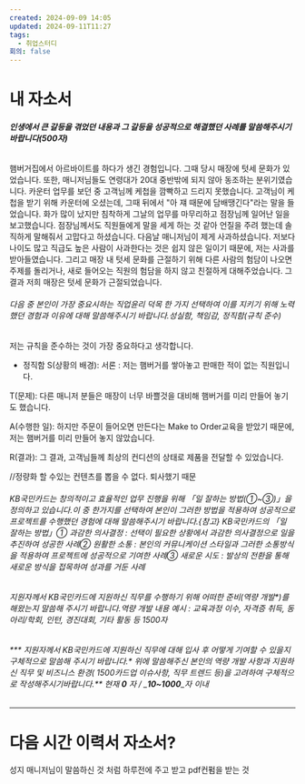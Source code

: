 ```yaml
---
created: 2024-09-09 14:05
updated: 2024-09-11T11:27
tags:
  - 취업스터디
회의: false
---
```

# 내 자소서
###### **인생에서 큰 갈등을 겪었던 내용과 그 갈등을 성공적으로 해결했던 사례를 말씀해주시기 바랍니다(500자)**

햄버거집에서 아르바이트를 하다가 생긴 경험입니다. 그때 당시 매장에 텃세 문화가 있었습니다. 또한, 매니저님들도 연령대가 20대 중반밖에 되지 않아 동조하는 분위기였습니다. 카운터 업무를 보던 중 고객님께 케첩을 깜빡하고 드리지 못했습니다. 고객님이 케첩을 받기 위해 카운터에 오셨는데, 그때 뒤에서 "아 쟤 때문에 담배땡긴다"라는 말을 들었습니다. 화가 많이 났지만 침착하게 그날의 업무를 마무리하고 점장님께 일어난 일을 보고했습니다. 점장님께서도 직원들에게 말을 세게 하는 것 같아 언질을 주려 했는데 솔직하게 말해줘서 고맙다고 하셨습니다. 다음날 매니저님이 제게 사과하셨습니다. 저보다 나이도 많고 직급도 높은 사람이 사과한다는 것은 쉽지 않은 일이기 때문에, 저는 사과를 받아들였습니다. 그리고 매장 내 텃세 문화를 근절하기 위해 다른 사람의 험담이 나오면 주제를 돌리거나, 새로 들어오는 직원의 험담을 하지 않고 친절하게 대해주었습니다. 그 결과 저희 매장은 텃세 문화가 근절되었습니다.


###### 다음 중 본인이 가장 중요시하는 직업윤리 덕목 한 가지 선택하여 이를 지키기 위해 노력했던 경험과 이유에 대해 말씀해주시기 바랍니다.성실함, 책임감, 정직함(규칙 준수)
저는 규칙을 준수하는 것이 가장 중요하다고 생각합니다. 


- 정직함
S(상황의 배경): 서론 : 
저는 햄버거를 쌓아놓고 판매한 적이 없는 직원입니다.

T(문제):
다른 매니저 분들은 매장이 너무 바쁠것을 대비해 햄버거를 미리 만들어 놓기도 했습니다. 

A(수행한 일):
하지만 주문이 들어오면 만든다는 Make to Order교육을 받았기 때문에, 저는 햄버거를 미리 만들어 놓지 않았습니다. 

R(결과):
그 결과, 고객님들께 최상의 컨디션의 상태로 제품을 전달할 수 있었습니다. 


//정량화 할 수있는 컨텐츠를 뽑을 수 없다. 퇴사했기 때문



###### KB국민카드는 창의적이고 효율적인 업무 진행을 위해 「일 잘하는 방법(①~③)」을 정의하고 있습니다.이 중 한가지를 선택하여 본인이 그러한 방법을 적용하여 성공적으로 프로젝트를 수행했던 경험에 대해 말씀해주시기 바랍니다.{참고} KB국민카드의 「일 잘하는 방법」① 과감한 의사결정 : 선택이 필요한 상황에서 과감한 의사결정으로 일을 추진하여 성공한 사례② 원활한 소통 : 본인의 커뮤니케이션 스타일과 그러한 소통방식을 적용하여 프로젝트에 성공적으로 기여한 사례③ 새로운 시도 : 발상의 전환을 통해 새로운 방식을 접목하여 성과를 거둔 사례



###### 지원자께서 KB국민카드에 지원하신 직무를 수행하기 위해 어떠한 준비(역량 개발*)를 해왔는지 말씀해 주시기 바랍니다.역량 개발 내용 예시 : 교육과정 이수, 자격증 취득, 동아리/학회, 인턴, 경진대회, 기타 활동 등 1500자

###### *** 지원자께서 KB국민카드에 지원하신 직무에 대해 입사 후 어떻게 기여할 수 있을지 구체적으로 말씀해 주시기 바랍니다.* 위에 말씀해주신 본인의 역량 개발 사항과 지원하신 직무 및 비즈니스 환경( 1500카드업 이슈사항, 직무 트렌드 등)을 고려하여 구체적으로 작성해주시기바랍니다.** 현재 _**0**_ 자 / _**10~1000**_자 이내

---
# 다음 시간 이력서 자소서?
성지 매니저님이 말씀하신 것 처럼 하루전에 주고 받고 pdf컨펌을 받는 것